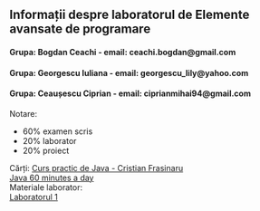 <h2>Informații despre laboratorul de Elemente avansate de programare</h2>

<h4>Grupa: Bogdan Ceachi - email: ceachi.bogdan@gmail.com </h4>
<h4>Grupa: Georgescu Iuliana - email: georgescu_lily@yahoo.com</h4>
<h4>Grupa: Ceaușescu Ciprian - email: ciprianmihai94@gmail.com</h4>

Notare: 
<ul>
  <li>
    60% examen scris 
  </li>
  <li>
    20% laborator
  </li>
  <li>
    20% proiect
  </li>
</ul>

Cărți:
[Curs practic de Java - Cristian Frasinaru](https://drive.google.com/open?id=1e90JGdGEBI2KYjV_h1zl8tfnL6htdtp4)
<br>
[Java 60 minutes a day](https://drive.google.com/open?id=1bBPcX7WCetT50s92ZYtT2Xw75FhRGvfn)
<br>
Materiale laborator:
<br>
[Laboratorul 1](https://drive.google.com/open?id=1apQ2RT3WcmVsAjJSTEKA53JBlI250JQs)

